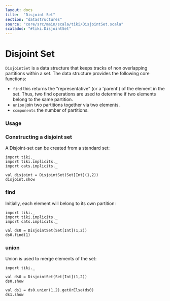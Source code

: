 ```yaml
---
layout: docs 
title:  "Disjoint Set"
section: "datastructures"
source: "core/src/main/scala/tiki/DisjointSet.scala"
scaladoc: "#tiki.DisjointSet"
---
```

# Disjoint Set

`DisjointSet` is a data structure that keeps tracks of non overlapping partitions within a set.
The data structure provides the following core functions:

- `find` this returns the "representative" (or a 'parent') of the element in the set. Thus, two find operations
are used to determine if two elements belong to the same partition.
- `union` join two partitions together via two elements.
- `components` the number of partitions.

### Usage

### Constructing a disjoint set

A Disjoint-set can be created from a standard set:

```tut
import tiki._
import tiki.implicits._
import cats.implicits._

val disjoint = DisjointSet(Set[Int](1,2))
disjoint.show
```

### find

Initially, each element will belong to its own partition:

```tut
import tiki._
import tiki.implicits._
import cats.implicits._

val ds0 = DisjointSet(Set[Int](1,2))
ds0.find(1)
```

### union

Union is used to merge elements of the set:

```tut
import tiki._

val ds0 = DisjointSet(Set[Int](1,2))
ds0.show

val ds1 = ds0.union(1,2).getOrElse(ds0)
ds1.show

```
